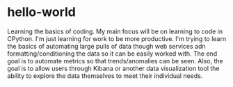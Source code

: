# hello-world
Learning the basics of coding.  My main focus will be on learning to code in CPython.
I'm just learning for work to  be more productive.  I'm trying to learn the basics of automating large pulls of data though web services adn formatting/conditioning the data so it can be easily worked with.  The end goal is to automate metrics so that trends/anomalies can be seen.  Also, the goal is to allow users through Kibana or another data visualization tool the ability to explore the data themselves to meet their individual needs. 
